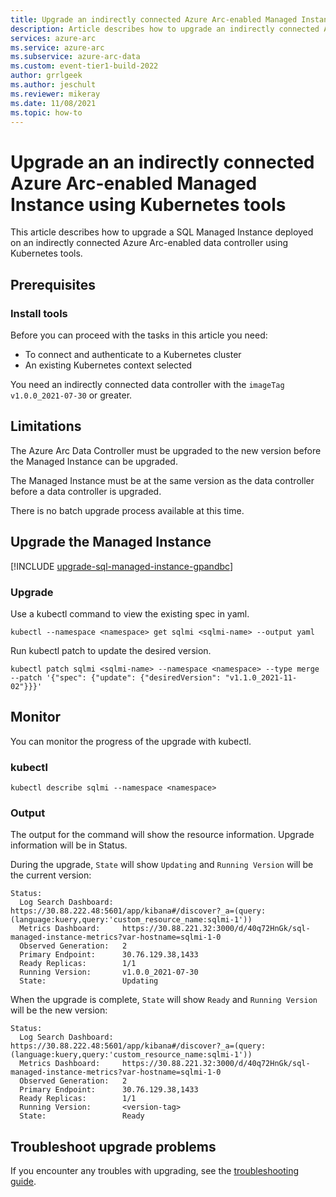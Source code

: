 ```yaml
---
title: Upgrade an indirectly connected Azure Arc-enabled Managed Instance using Kubernetes tools
description: Article describes how to upgrade an indirectly connected Azure Arc-enabled Managed Instance using Kubernetes tools
services: azure-arc
ms.service: azure-arc
ms.subservice: azure-arc-data
ms.custom: event-tier1-build-2022
author: grrlgeek
ms.author: jeschult
ms.reviewer: mikeray
ms.date: 11/08/2021
ms.topic: how-to
---
```


# Upgrade an an indirectly connected Azure Arc-enabled Managed Instance using Kubernetes tools

This article describes how to upgrade a SQL Managed Instance deployed on an indirectly connected Azure Arc-enabled data controller using Kubernetes tools.

## Prerequisites

### Install tools

Before you can proceed with the tasks in this article you need:

- To connect and authenticate to a Kubernetes cluster
- An existing Kubernetes context selected

You need an indirectly connected data controller with the `imageTag v1.0.0_2021-07-30` or greater.

## Limitations

The Azure Arc Data Controller must be upgraded to the new version before the Managed Instance can be upgraded.

The Managed Instance must be at the same version as the data controller before a data controller is upgraded.

There is no batch upgrade process available at this time.

## Upgrade the Managed Instance

[!INCLUDE [upgrade-sql-managed-instance-gpandbc](upgrade-sql-managed-instance-gpandbc.md)]

### Upgrade

Use a kubectl command to view the existing spec in yaml.

```console
kubectl --namespace <namespace> get sqlmi <sqlmi-name> --output yaml
```

Run kubectl patch to update the desired version.

```console
kubectl patch sqlmi <sqlmi-name> --namespace <namespace> --type merge --patch '{"spec": {"update": {"desiredVersion": "v1.1.0_2021-11-02"}}}'
```

## Monitor

You can monitor the progress of the upgrade with kubectl.

### kubectl

```console
kubectl describe sqlmi --namespace <namespace>
```

### Output

The output for the command will show the resource information. Upgrade information will be in Status.

During the upgrade, ```State``` will show ```Updating``` and ```Running Version``` will be the current version:

```output
Status:
  Log Search Dashboard:  https://30.88.222.48:5601/app/kibana#/discover?_a=(query:(language:kuery,query:'custom_resource_name:sqlmi-1'))
  Metrics Dashboard:     https://30.88.221.32:3000/d/40q72HnGk/sql-managed-instance-metrics?var-hostname=sqlmi-1-0
  Observed Generation:   2
  Primary Endpoint:      30.76.129.38,1433
  Ready Replicas:        1/1
  Running Version:       v1.0.0_2021-07-30
  State:                 Updating
```

When the upgrade is complete, ```State``` will show ```Ready``` and ```Running Version``` will be the new version:

```output
Status:
  Log Search Dashboard:  https://30.88.222.48:5601/app/kibana#/discover?_a=(query:(language:kuery,query:'custom_resource_name:sqlmi-1'))
  Metrics Dashboard:     https://30.88.221.32:3000/d/40q72HnGk/sql-managed-instance-metrics?var-hostname=sqlmi-1-0
  Observed Generation:   2
  Primary Endpoint:      30.76.129.38,1433
  Ready Replicas:        1/1
  Running Version:       <version-tag>
  State:                 Ready
```

## Troubleshoot upgrade problems

If you encounter any troubles with upgrading, see the [troubleshooting guide](troubleshoot-guide.md).
